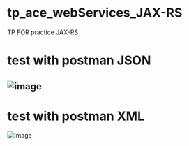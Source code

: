 # tp_ace_webServices_JAX-RS
TP FOR practice JAX-RS
# test with postman JSON
![image](https://github.com/user-attachments/assets/a274eb3c-6183-4057-8cda-a923ce675556)
-------------------------------------------------------------------------------------------------------------------------------------------------
# test with postman XML
![image](https://github.com/user-attachments/assets/f8c7a6d3-97e5-460f-b838-a92901b5f9c1)

